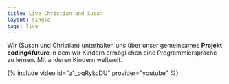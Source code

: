 ```yaml
---
title: Live Christian und Susan
layout: single
tags: live
---
```


Wir (Susan und Christian) unterhalten uns über unser gemeinsames **Projekt coding4future** in dem wir Kindern ermöglichen eine Programmiersprache zu lernen. Mit anderen Kindern weltweit.

{% include video id="z1_oqRykcDU" provider="youtube" %}
